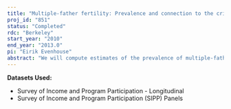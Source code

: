 ```yaml
---
title: "Multiple-father fertility: Prevalence and connection to the criminal justice system (SIPP Small Grants)"
proj_id: "851"
status: "Completed"
rdc: "Berkeley"
start_year: "2010"
end_year: "2013.0"
pi: "Eirik Evenhouse"
abstract: "We will compute estimates of the prevalence of multiple-father fertility from 1985-2008. We will examine, at the MSA level, the correlation between multiple-father fertility and rates of male involvement with the criminal justice system.  We will build on these estimates to further investigate the  impact of TANF policy and child support enforcement policy on multipartnered fertility.  Security clearance is necessary because, starting with SIPP 2004, a respondent's MSA is no longer reported, and we propose to conduct an MSA-level analysis. "
---
```


**Datasets Used:**

  - Survey of Income and Program Participation - Longitudinal 
  - Survey of Income and Program Participation (SIPP) Panels 

